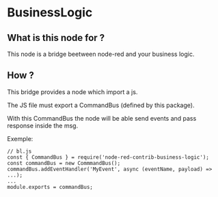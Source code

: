 # BusinessLogic

## What is this node for ?

This node is a bridge beetween node-red and your business logic.

## How ?

This bridge provides a node which import a js.

The JS file must export a CommandBus (defined by this package).

With this CommandBus the node will be able send events and pass response inside the msg.

Exemple:
```
// bl.js
const { CommandBus } = require('node-red-contrib-business-logic');
const commandBus = new CommmandBus();
commandBus.addEventHandler('MyEvent', async (eventName, payload) => ...);
...
module.exports = commandBus;
```
